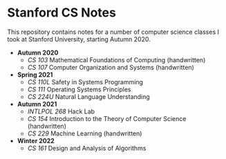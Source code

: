 # Stanford CS Notes

This repository contains notes for a number of computer science classes I took at Stanford University, starting Autumn 2020.

* **Autumn 2020**
    - *CS 103* Mathematical Foundations of Computing (handwritten)
    - *CS 107* Computer Organization and Systems (handwritten)
* **Spring 2021**
    - *CS 110L* Safety in Systems Programming
    - *CS 111* Operating Systems Principles
    - *CS 224U* Natural Language Understanding
* **Autumn 2021**
    - *INTLPOL 268* Hack Lab
    - *CS 154* Introduction to the Theory of Computer Science (handwritten)
    - *CS 229* Machine Learning (handwritten)
* **Winter 2022**
    - *CS 161* Design and Analysis of Algorithms